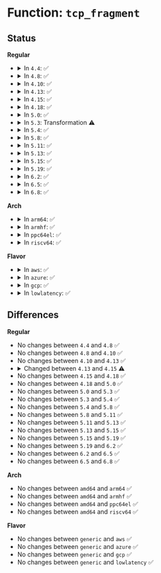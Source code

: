 # Function: <code>tcp_fragment</code>

## Status
<b>Regular</b>
<ul>
<li>
<details>
<summary>In <code>4.4</code>: ✅</summary>

```c
int tcp_fragment(struct sock *sk, struct sk_buff *skb, u32 len, unsigned int mss_now, gfp_t gfp);
```

**Collision:** Unique Global

**Inline:** No

**Transformation:** False

**Instances:**

```
In net/ipv4/tcp_output.c (ffffffff81775330)
Location: net/ipv4/tcp_output.c:1135
Inline: False
Direct callers:
  - net/ipv4/tcp_input.c:tcp_mark_head_lost
  - net/ipv4/tcp_input.c:tcp_match_skb_to_sack
  - net/ipv4/tcp_output.c:tcp_write_xmit
  - net/ipv4/tcp_output.c:__tcp_retransmit_skb
  - net/ipv4/tcp_output.c:tcp_send_loss_probe
  - net/ipv4/tcp_output.c:tcp_write_wakeup
```
**Symbols:**

```
ffffffff81775330-ffffffff81775691: tcp_fragment (STB_GLOBAL)
```
</details>
</li>
<li>
<details>
<summary>In <code>4.8</code>: ✅</summary>

```c
int tcp_fragment(struct sock *sk, struct sk_buff *skb, u32 len, unsigned int mss_now, gfp_t gfp);
```

**Collision:** Unique Global

**Inline:** No

**Transformation:** False

**Instances:**

```
In net/ipv4/tcp_output.c (ffffffff817e2260)
Location: net/ipv4/tcp_output.c:1149
Inline: False
Direct callers:
  - net/ipv4/tcp_input.c:tcp_mark_head_lost
  - net/ipv4/tcp_input.c:tcp_match_skb_to_sack
  - net/ipv4/tcp_output.c:tcp_write_wakeup
  - net/ipv4/tcp_output.c:__tcp_retransmit_skb
  - net/ipv4/tcp_output.c:tcp_send_loss_probe
  - net/ipv4/tcp_output.c:tcp_write_xmit
```
**Symbols:**

```
ffffffff817e2260-ffffffff817e25cd: tcp_fragment (STB_GLOBAL)
```
</details>
</li>
<li>
<details>
<summary>In <code>4.10</code>: ✅</summary>

```c
int tcp_fragment(struct sock *sk, struct sk_buff *skb, u32 len, unsigned int mss_now, gfp_t gfp);
```

**Collision:** Unique Global

**Inline:** No

**Transformation:** False

**Instances:**

```
In net/ipv4/tcp_output.c (ffffffff818128a0)
Location: net/ipv4/tcp_output.c:1168
Inline: False
Direct callers:
  - net/ipv4/tcp_input.c:tcp_mark_head_lost
  - net/ipv4/tcp_input.c:tcp_match_skb_to_sack
  - net/ipv4/tcp_output.c:tcp_write_wakeup
  - net/ipv4/tcp_output.c:__tcp_retransmit_skb
  - net/ipv4/tcp_output.c:tcp_send_loss_probe
  - net/ipv4/tcp_output.c:tcp_write_xmit
```
**Symbols:**

```
ffffffff818128a0-ffffffff81812c28: tcp_fragment (STB_GLOBAL)
```
</details>
</li>
<li>
<details>
<summary>In <code>4.13</code>: ✅</summary>

```c
int tcp_fragment(struct sock *sk, struct sk_buff *skb, u32 len, unsigned int mss_now, gfp_t gfp);
```

**Collision:** Unique Global

**Inline:** No

**Transformation:** False

**Instances:**

```
In net/ipv4/tcp_output.c (ffffffff81832b10)
Location: net/ipv4/tcp_output.c:1244
Inline: False
Direct callers:
  - net/ipv4/tcp_input.c:tcp_mark_head_lost
  - net/ipv4/tcp_input.c:tcp_match_skb_to_sack
  - net/ipv4/tcp_output.c:tcp_write_wakeup
  - net/ipv4/tcp_output.c:__tcp_retransmit_skb
  - net/ipv4/tcp_output.c:tcp_send_loss_probe
  - net/ipv4/tcp_output.c:tcp_write_xmit
```
**Symbols:**

```
ffffffff81832b10-ffffffff81832e75: tcp_fragment (STB_GLOBAL)
```
</details>
</li>
<li>
<details>
<summary>In <code>4.15</code>: ✅</summary>

```c
int tcp_fragment(struct sock *sk, enum tcp_queue tcp_queue, struct sk_buff *skb, u32 len, unsigned int mss_now, gfp_t gfp);
```

**Collision:** Unique Global

**Inline:** No

**Transformation:** False

**Instances:**

```
In net/ipv4/tcp_output.c (ffffffff818b1f60)
Location: net/ipv4/tcp_output.c:1295
Inline: False
Direct callers:
  - net/ipv4/tcp_input.c:tcp_mark_head_lost
  - net/ipv4/tcp_input.c:tcp_match_skb_to_sack
  - net/ipv4/tcp_output.c:tcp_write_wakeup
  - net/ipv4/tcp_output.c:__tcp_retransmit_skb
  - net/ipv4/tcp_output.c:tcp_send_loss_probe
  - net/ipv4/tcp_output.c:tcp_write_xmit
```
**Symbols:**

```
ffffffff818b1f60-ffffffff818b22f5: tcp_fragment (STB_GLOBAL)
```
</details>
</li>
<li>
<details>
<summary>In <code>4.18</code>: ✅</summary>

```c
int tcp_fragment(struct sock *sk, enum tcp_queue tcp_queue, struct sk_buff *skb, u32 len, unsigned int mss_now, gfp_t gfp);
```

**Collision:** Unique Global

**Inline:** No

**Transformation:** False

**Instances:**

```
In net/ipv4/tcp_output.c (ffffffff819074e0)
Location: net/ipv4/tcp_output.c:1298
Inline: False
Direct callers:
  - net/ipv4/tcp_input.c:tcp_mark_head_lost
  - net/ipv4/tcp_input.c:tcp_match_skb_to_sack
  - net/ipv4/tcp_output.c:tcp_write_wakeup
  - net/ipv4/tcp_output.c:__tcp_retransmit_skb
  - net/ipv4/tcp_output.c:tcp_send_loss_probe
  - net/ipv4/tcp_output.c:tcp_write_xmit
  - net/ipv4/tcp_recovery.c:tcp_newreno_mark_lost
```
**Symbols:**

```
ffffffff819074e0-ffffffff81907804: tcp_fragment (STB_GLOBAL)
```
</details>
</li>
<li>
<details>
<summary>In <code>5.0</code>: ✅</summary>

```c
int tcp_fragment(struct sock *sk, enum tcp_queue tcp_queue, struct sk_buff *skb, u32 len, unsigned int mss_now, gfp_t gfp);
```

**Collision:** Unique Global

**Inline:** No

**Transformation:** False

**Instances:**

```
In net/ipv4/tcp_output.c (ffffffff819357a0)
Location: net/ipv4/tcp_output.c:1286
Inline: False
Direct callers:
  - net/ipv4/tcp_input.c:tcp_mark_head_lost
  - net/ipv4/tcp_input.c:tcp_match_skb_to_sack
  - net/ipv4/tcp_output.c:tcp_write_wakeup
  - net/ipv4/tcp_output.c:__tcp_retransmit_skb
  - net/ipv4/tcp_output.c:tcp_send_loss_probe
  - net/ipv4/tcp_output.c:tcp_write_xmit
  - net/ipv4/tcp_recovery.c:tcp_newreno_mark_lost
```
**Symbols:**

```
ffffffff819357a0-ffffffff81935aac: tcp_fragment (STB_GLOBAL)
```
</details>
</li>
<li>
<details>
<summary>In <code>5.3</code>: Transformation ⚠️</summary>

```c
int tcp_fragment(struct sock *sk, enum tcp_queue tcp_queue, struct sk_buff *skb, u32 len, unsigned int mss_now, gfp_t gfp);
```

**Collision:** Unique Global

**Inline:** No

**Transformation:** True

**Instances:**

```
In net/ipv4/tcp_output.c (0)
Location: net/ipv4/tcp_output.c:1284
Inline: False
Direct callers:
  - net/ipv4/tcp_input.c:tcp_mark_head_lost
  - net/ipv4/tcp_input.c:tcp_match_skb_to_sack
  - net/ipv4/tcp_output.c:tcp_write_wakeup
  - net/ipv4/tcp_output.c:__tcp_retransmit_skb
  - net/ipv4/tcp_output.c:tcp_send_loss_probe
  - net/ipv4/tcp_output.c:tcp_write_xmit
  - net/ipv4/tcp_recovery.c:tcp_newreno_mark_lost
```
**Symbols:**

```
ffffffff8199ebf8-ffffffff8199ec10: tcp_fragment.cold (STB_LOCAL)
ffffffff81999a90-ffffffff81999e30: tcp_fragment (STB_GLOBAL)
```
</details>
</li>
<li>
<details>
<summary>In <code>5.4</code>: ✅</summary>

```c
int tcp_fragment(struct sock *sk, enum tcp_queue tcp_queue, struct sk_buff *skb, u32 len, unsigned int mss_now, gfp_t gfp);
```

**Collision:** Unique Global

**Inline:** No

**Transformation:** False

**Instances:**

```
In net/ipv4/tcp_output.c (ffffffff819d0480)
Location: net/ipv4/tcp_output.c:1303
Inline: False
Direct callers:
  - net/ipv4/tcp_input.c:tcp_mark_head_lost
  - net/ipv4/tcp_input.c:tcp_match_skb_to_sack
  - net/ipv4/tcp_output.c:tcp_write_wakeup
  - net/ipv4/tcp_output.c:__tcp_retransmit_skb
  - net/ipv4/tcp_output.c:tcp_send_loss_probe
  - net/ipv4/tcp_output.c:tcp_write_xmit
  - net/ipv4/tcp_recovery.c:tcp_newreno_mark_lost
```
**Symbols:**

```
ffffffff819d0480-ffffffff819d0838: tcp_fragment (STB_GLOBAL)
```
</details>
</li>
<li>
<details>
<summary>In <code>5.8</code>: ✅</summary>

```c
int tcp_fragment(struct sock *sk, enum tcp_queue tcp_queue, struct sk_buff *skb, u32 len, unsigned int mss_now, gfp_t gfp);
```

**Collision:** Unique Global

**Inline:** No

**Transformation:** False

**Instances:**

```
In net/ipv4/tcp_output.c (ffffffff81abd470)
Location: net/ipv4/tcp_output.c:1366
Inline: False
Direct callers:
  - net/ipv4/tcp_input.c:tcp_match_skb_to_sack
  - net/ipv4/tcp_output.c:tcp_write_wakeup
  - net/ipv4/tcp_output.c:__tcp_retransmit_skb
  - net/ipv4/tcp_output.c:tcp_send_loss_probe
  - net/ipv4/tcp_output.c:tso_fragment
  - net/ipv4/tcp_recovery.c:tcp_newreno_mark_lost
```
**Symbols:**

```
ffffffff81abd470-ffffffff81abd828: tcp_fragment (STB_GLOBAL)
```
</details>
</li>
<li>
<details>
<summary>In <code>5.11</code>: ✅</summary>

```c
int tcp_fragment(struct sock *sk, enum tcp_queue tcp_queue, struct sk_buff *skb, u32 len, unsigned int mss_now, gfp_t gfp);
```

**Collision:** Unique Global

**Inline:** No

**Transformation:** False

**Instances:**

```
In net/ipv4/tcp_output.c (ffffffff81ac8bc0)
Location: net/ipv4/tcp_output.c:1533
Inline: False
Direct callers:
  - net/ipv4/tcp_input.c:tcp_match_skb_to_sack
  - net/ipv4/tcp_output.c:tcp_write_wakeup
  - net/ipv4/tcp_output.c:__tcp_retransmit_skb
  - net/ipv4/tcp_output.c:tcp_send_loss_probe
  - net/ipv4/tcp_output.c:tso_fragment
  - net/ipv4/tcp_recovery.c:tcp_newreno_mark_lost
```
**Symbols:**

```
ffffffff81ac8bc0-ffffffff81ac9047: tcp_fragment (STB_GLOBAL)
```
</details>
</li>
<li>
<details>
<summary>In <code>5.13</code>: ✅</summary>

```c
int tcp_fragment(struct sock *sk, enum tcp_queue tcp_queue, struct sk_buff *skb, u32 len, unsigned int mss_now, gfp_t gfp);
```

**Collision:** Unique Global

**Inline:** No

**Transformation:** False

**Instances:**

```
In net/ipv4/tcp_output.c (ffffffff81ab3ae0)
Location: net/ipv4/tcp_output.c:1533
Inline: False
Direct callers:
  - net/ipv4/tcp_input.c:tcp_match_skb_to_sack
  - net/ipv4/tcp_output.c:tcp_write_wakeup
  - net/ipv4/tcp_output.c:__tcp_retransmit_skb
  - net/ipv4/tcp_output.c:tcp_send_loss_probe
  - net/ipv4/tcp_output.c:tso_fragment
  - net/ipv4/tcp_recovery.c:tcp_newreno_mark_lost
```
**Symbols:**

```
ffffffff81ab3ae0-ffffffff81ab3f54: tcp_fragment (STB_GLOBAL)
```
</details>
</li>
<li>
<details>
<summary>In <code>5.15</code>: ✅</summary>

```c
int tcp_fragment(struct sock *sk, enum tcp_queue tcp_queue, struct sk_buff *skb, u32 len, unsigned int mss_now, gfp_t gfp);
```

**Collision:** Unique Global

**Inline:** No

**Transformation:** False

**Instances:**

```
In net/ipv4/tcp_output.c (ffffffff81b70960)
Location: net/ipv4/tcp_output.c:1533
Inline: False
Direct callers:
  - net/ipv4/tcp_input.c:tcp_match_skb_to_sack
  - net/ipv4/tcp_output.c:tcp_write_wakeup
  - net/ipv4/tcp_output.c:__tcp_retransmit_skb
  - net/ipv4/tcp_output.c:tcp_send_loss_probe
  - net/ipv4/tcp_output.c:tso_fragment
  - net/ipv4/tcp_recovery.c:tcp_newreno_mark_lost
```
**Symbols:**

```
ffffffff81b70960-ffffffff81b70df7: tcp_fragment (STB_GLOBAL)
```
</details>
</li>
<li>
<details>
<summary>In <code>5.19</code>: ✅</summary>

```c
int tcp_fragment(struct sock *sk, enum tcp_queue tcp_queue, struct sk_buff *skb, u32 len, unsigned int mss_now, gfp_t gfp);
```

**Collision:** Unique Global

**Inline:** No

**Transformation:** False

**Instances:**

```
In net/ipv4/tcp_output.c (ffffffff81cffde0)
Location: net/ipv4/tcp_output.c:1530
Inline: False
Direct callers:
  - net/ipv4/tcp_input.c:tcp_match_skb_to_sack
  - net/ipv4/tcp_output.c:tcp_write_wakeup
  - net/ipv4/tcp_output.c:__tcp_retransmit_skb
  - net/ipv4/tcp_output.c:tcp_send_loss_probe
  - net/ipv4/tcp_output.c:tso_fragment
  - net/ipv4/tcp_recovery.c:tcp_newreno_mark_lost
```
**Symbols:**

```
ffffffff81cffde0-ffffffff81d00270: tcp_fragment (STB_GLOBAL)
```
</details>
</li>
<li>
<details>
<summary>In <code>6.2</code>: ✅</summary>

```c
int tcp_fragment(struct sock *sk, enum tcp_queue tcp_queue, struct sk_buff *skb, u32 len, unsigned int mss_now, gfp_t gfp);
```

**Collision:** Unique Global

**Inline:** No

**Transformation:** False

**Instances:**

```
In net/ipv4/tcp_output.c (ffffffff81ec4eb0)
Location: net/ipv4/tcp_output.c:1527
Inline: False
Direct callers:
  - net/ipv4/tcp_input.c:tcp_match_skb_to_sack
  - net/ipv4/tcp_output.c:tcp_write_wakeup
  - net/ipv4/tcp_output.c:__tcp_retransmit_skb
  - net/ipv4/tcp_output.c:tcp_send_loss_probe
  - net/ipv4/tcp_output.c:tso_fragment
  - net/ipv4/tcp_recovery.c:tcp_newreno_mark_lost
```
**Symbols:**

```
ffffffff81ec4eb0-ffffffff81ec5340: tcp_fragment (STB_GLOBAL)
```
</details>
</li>
<li>
<details>
<summary>In <code>6.5</code>: ✅</summary>

```c
int tcp_fragment(struct sock *sk, enum tcp_queue tcp_queue, struct sk_buff *skb, u32 len, unsigned int mss_now, gfp_t gfp);
```

**Collision:** Unique Global

**Inline:** No

**Transformation:** False

**Instances:**

```
In net/ipv4/tcp_output.c (ffffffff81f23810)
Location: net/ipv4/tcp_output.c:1529
Inline: False
Direct callers:
  - net/ipv4/tcp_input.c:tcp_match_skb_to_sack
  - net/ipv4/tcp_output.c:tcp_write_wakeup
  - net/ipv4/tcp_output.c:__tcp_retransmit_skb
  - net/ipv4/tcp_output.c:tcp_send_loss_probe
  - net/ipv4/tcp_recovery.c:tcp_newreno_mark_lost
```
**Symbols:**

```
ffffffff81f23810-ffffffff81f23c39: tcp_fragment (STB_GLOBAL)
```
</details>
</li>
<li>
<details>
<summary>In <code>6.8</code>: ✅</summary>

```c
int tcp_fragment(struct sock *sk, enum tcp_queue tcp_queue, struct sk_buff *skb, u32 len, unsigned int mss_now, gfp_t gfp);
```

**Collision:** Unique Global

**Inline:** No

**Transformation:** False

**Instances:**

```
In net/ipv4/tcp_output.c (ffffffff81fe7f70)
Location: net/ipv4/tcp_output.c:1590
Inline: False
Direct callers:
  - net/ipv4/tcp_input.c:tcp_match_skb_to_sack
  - net/ipv4/tcp_output.c:tcp_write_wakeup
  - net/ipv4/tcp_output.c:tcp_send_loss_probe
  - net/ipv4/tcp_recovery.c:tcp_newreno_mark_lost
```
**Symbols:**

```
ffffffff81fe7f70-ffffffff81fe83a2: tcp_fragment (STB_GLOBAL)
```
</details>
</li>
</ul>
<b>Arch</b>
<ul>
<li>
<details>
<summary>In <code>arm64</code>: ✅</summary>

```c
int tcp_fragment(struct sock *sk, enum tcp_queue tcp_queue, struct sk_buff *skb, u32 len, unsigned int mss_now, gfp_t gfp);
```

**Collision:** Unique Global

**Inline:** No

**Transformation:** False

**Instances:**

```
In net/ipv4/tcp_output.c (ffff800010c83078)
Location: net/ipv4/tcp_output.c:1303
Inline: False
Direct callers:
  - net/ipv4/tcp_input.c:tcp_mark_head_lost
  - net/ipv4/tcp_input.c:tcp_match_skb_to_sack
  - net/ipv4/tcp_output.c:tcp_write_wakeup
  - net/ipv4/tcp_output.c:__tcp_retransmit_skb
  - net/ipv4/tcp_output.c:tcp_send_loss_probe
  - net/ipv4/tcp_output.c:tcp_write_xmit
  - net/ipv4/tcp_recovery.c:tcp_newreno_mark_lost
```
**Symbols:**

```
ffff800010c83078-ffff800010c83424: tcp_fragment (STB_GLOBAL)
```
</details>
</li>
<li>
<details>
<summary>In <code>armhf</code>: ✅</summary>

```c
int tcp_fragment(struct sock *sk, enum tcp_queue tcp_queue, struct sk_buff *skb, u32 len, unsigned int mss_now, gfp_t gfp);
```

**Collision:** Unique Global

**Inline:** No

**Transformation:** False

**Instances:**

```
In net/ipv4/tcp_output.c (c0d922a8)
Location: net/ipv4/tcp_output.c:1303
Inline: False
Direct callers:
  - net/ipv4/tcp_input.c:tcp_mark_head_lost
  - net/ipv4/tcp_input.c:tcp_match_skb_to_sack
  - net/ipv4/tcp_output.c:tcp_write_wakeup
  - net/ipv4/tcp_output.c:__tcp_retransmit_skb
  - net/ipv4/tcp_output.c:tcp_send_loss_probe
  - net/ipv4/tcp_output.c:tcp_write_xmit
  - net/ipv4/tcp_recovery.c:tcp_newreno_mark_lost
```
**Symbols:**

```
c0d922a8-c0d92634: tcp_fragment (STB_GLOBAL)
```
</details>
</li>
<li>
<details>
<summary>In <code>ppc64el</code>: ✅</summary>

```c
int tcp_fragment(struct sock *sk, enum tcp_queue tcp_queue, struct sk_buff *skb, u32 len, unsigned int mss_now, gfp_t gfp);
```

**Collision:** Unique Global

**Inline:** No

**Transformation:** False

**Instances:**

```
In net/ipv4/tcp_output.c (c000000000d8e7a0)
Location: net/ipv4/tcp_output.c:1303
Inline: False
Direct callers:
  - net/ipv4/tcp_input.c:tcp_mark_head_lost
  - net/ipv4/tcp_input.c:tcp_match_skb_to_sack
  - net/ipv4/tcp_output.c:tcp_write_wakeup
  - net/ipv4/tcp_output.c:__tcp_retransmit_skb
  - net/ipv4/tcp_output.c:tcp_send_loss_probe
  - net/ipv4/tcp_output.c:tcp_write_xmit
  - net/ipv4/tcp_recovery.c:tcp_newreno_mark_lost
```
**Symbols:**

```
c000000000d8e7a0-c000000000d8ec1c: tcp_fragment (STB_GLOBAL)
```
</details>
</li>
<li>
<details>
<summary>In <code>riscv64</code>: ✅</summary>

```c
int tcp_fragment(struct sock *sk, enum tcp_queue tcp_queue, struct sk_buff *skb, u32 len, unsigned int mss_now, gfp_t gfp);
```

**Collision:** Unique Global

**Inline:** No

**Transformation:** False

**Instances:**

```
In net/ipv4/tcp_output.c (ffffffe0007e4d32)
Location: net/ipv4/tcp_output.c:1303
Inline: False
Direct callers:
  - net/ipv4/tcp_input.c:tcp_mark_head_lost
  - net/ipv4/tcp_input.c:tcp_match_skb_to_sack
  - net/ipv4/tcp_output.c:tcp_write_wakeup
  - net/ipv4/tcp_output.c:__tcp_retransmit_skb
  - net/ipv4/tcp_output.c:tcp_send_loss_probe
  - net/ipv4/tcp_output.c:tcp_write_xmit
  - net/ipv4/tcp_recovery.c:tcp_newreno_mark_lost
```
**Symbols:**

```
ffffffe0007e4d32-ffffffe0007e503e: tcp_fragment (STB_GLOBAL)
```
</details>
</li>
</ul>
<b>Flavor</b>
<ul>
<li>
<details>
<summary>In <code>aws</code>: ✅</summary>

```c
int tcp_fragment(struct sock *sk, enum tcp_queue tcp_queue, struct sk_buff *skb, u32 len, unsigned int mss_now, gfp_t gfp);
```

**Collision:** Unique Global

**Inline:** No

**Transformation:** False

**Instances:**

```
In net/ipv4/tcp_output.c (ffffffff819702f0)
Location: net/ipv4/tcp_output.c:1303
Inline: False
Direct callers:
  - net/ipv4/tcp_input.c:tcp_mark_head_lost
  - net/ipv4/tcp_input.c:tcp_match_skb_to_sack
  - net/ipv4/tcp_output.c:tcp_write_wakeup
  - net/ipv4/tcp_output.c:__tcp_retransmit_skb
  - net/ipv4/tcp_output.c:tcp_send_loss_probe
  - net/ipv4/tcp_output.c:tcp_write_xmit
  - net/ipv4/tcp_recovery.c:tcp_newreno_mark_lost
```
**Symbols:**

```
ffffffff819702f0-ffffffff819706a8: tcp_fragment (STB_GLOBAL)
```
</details>
</li>
<li>
<details>
<summary>In <code>azure</code>: ✅</summary>

```c
int tcp_fragment(struct sock *sk, enum tcp_queue tcp_queue, struct sk_buff *skb, u32 len, unsigned int mss_now, gfp_t gfp);
```

**Collision:** Unique Global

**Inline:** No

**Transformation:** False

**Instances:**

```
In net/ipv4/tcp_output.c (ffffffff81929dc0)
Location: net/ipv4/tcp_output.c:1303
Inline: False
Direct callers:
  - net/ipv4/tcp_input.c:tcp_mark_head_lost
  - net/ipv4/tcp_input.c:tcp_match_skb_to_sack
  - net/ipv4/tcp_output.c:tcp_write_wakeup
  - net/ipv4/tcp_output.c:__tcp_retransmit_skb
  - net/ipv4/tcp_output.c:tcp_send_loss_probe
  - net/ipv4/tcp_output.c:tcp_write_xmit
  - net/ipv4/tcp_recovery.c:tcp_newreno_mark_lost
```
**Symbols:**

```
ffffffff81929dc0-ffffffff8192a178: tcp_fragment (STB_GLOBAL)
```
</details>
</li>
<li>
<details>
<summary>In <code>gcp</code>: ✅</summary>

```c
int tcp_fragment(struct sock *sk, enum tcp_queue tcp_queue, struct sk_buff *skb, u32 len, unsigned int mss_now, gfp_t gfp);
```

**Collision:** Unique Global

**Inline:** No

**Transformation:** False

**Instances:**

```
In net/ipv4/tcp_output.c (ffffffff819daac0)
Location: net/ipv4/tcp_output.c:1303
Inline: False
Direct callers:
  - net/ipv4/tcp_input.c:tcp_mark_head_lost
  - net/ipv4/tcp_input.c:tcp_match_skb_to_sack
  - net/ipv4/tcp_output.c:tcp_write_wakeup
  - net/ipv4/tcp_output.c:__tcp_retransmit_skb
  - net/ipv4/tcp_output.c:tcp_send_loss_probe
  - net/ipv4/tcp_output.c:tcp_write_xmit
  - net/ipv4/tcp_recovery.c:tcp_newreno_mark_lost
```
**Symbols:**

```
ffffffff819daac0-ffffffff819dae78: tcp_fragment (STB_GLOBAL)
```
</details>
</li>
<li>
<details>
<summary>In <code>lowlatency</code>: ✅</summary>

```c
int tcp_fragment(struct sock *sk, enum tcp_queue tcp_queue, struct sk_buff *skb, u32 len, unsigned int mss_now, gfp_t gfp);
```

**Collision:** Unique Global

**Inline:** No

**Transformation:** False

**Instances:**

```
In net/ipv4/tcp_output.c (ffffffff819e4750)
Location: net/ipv4/tcp_output.c:1303
Inline: False
Direct callers:
  - net/ipv4/tcp_input.c:tcp_mark_head_lost
  - net/ipv4/tcp_input.c:tcp_match_skb_to_sack
  - net/ipv4/tcp_output.c:tcp_write_wakeup
  - net/ipv4/tcp_output.c:__tcp_retransmit_skb
  - net/ipv4/tcp_output.c:tcp_send_loss_probe
  - net/ipv4/tcp_output.c:tcp_write_xmit
  - net/ipv4/tcp_recovery.c:tcp_newreno_mark_lost
```
**Symbols:**

```
ffffffff819e4750-ffffffff819e4afa: tcp_fragment (STB_GLOBAL)
```
</details>
</li>
</ul>

## Differences
<b>Regular</b>
<ul>
<li>
No changes between <code>4.4</code> and <code>4.8</code> ✅
</li>
<li>
No changes between <code>4.8</code> and <code>4.10</code> ✅
</li>
<li>
No changes between <code>4.10</code> and <code>4.13</code> ✅
</li>
<li>
<details>
<summary>Changed between <code>4.13</code> and <code>4.15</code> ⚠️</summary>
<ul>
<li>
<b>Param added. </b>
<code>enum tcp_queue tcp_queue</code>
</li>
<li>
<b>Param reordered. </b>
<code>sk, skb, len, mss_now, gfp</code> ➡️ <code>sk, tcp_queue, skb, len, mss_now, gfp</code>
</li>
</ul>
</details>
</li>
<li>
No changes between <code>4.15</code> and <code>4.18</code> ✅
</li>
<li>
No changes between <code>4.18</code> and <code>5.0</code> ✅
</li>
<li>
No changes between <code>5.0</code> and <code>5.3</code> ✅
</li>
<li>
No changes between <code>5.3</code> and <code>5.4</code> ✅
</li>
<li>
No changes between <code>5.4</code> and <code>5.8</code> ✅
</li>
<li>
No changes between <code>5.8</code> and <code>5.11</code> ✅
</li>
<li>
No changes between <code>5.11</code> and <code>5.13</code> ✅
</li>
<li>
No changes between <code>5.13</code> and <code>5.15</code> ✅
</li>
<li>
No changes between <code>5.15</code> and <code>5.19</code> ✅
</li>
<li>
No changes between <code>5.19</code> and <code>6.2</code> ✅
</li>
<li>
No changes between <code>6.2</code> and <code>6.5</code> ✅
</li>
<li>
No changes between <code>6.5</code> and <code>6.8</code> ✅
</li>
</ul>
<b>Arch</b>
<ul>
<li>
No changes between <code>amd64</code> and <code>arm64</code> ✅
</li>
<li>
No changes between <code>amd64</code> and <code>armhf</code> ✅
</li>
<li>
No changes between <code>amd64</code> and <code>ppc64el</code> ✅
</li>
<li>
No changes between <code>amd64</code> and <code>riscv64</code> ✅
</li>
</ul>
<b>Flavor</b>
<ul>
<li>
No changes between <code>generic</code> and <code>aws</code> ✅
</li>
<li>
No changes between <code>generic</code> and <code>azure</code> ✅
</li>
<li>
No changes between <code>generic</code> and <code>gcp</code> ✅
</li>
<li>
No changes between <code>generic</code> and <code>lowlatency</code> ✅
</li>
</ul>

